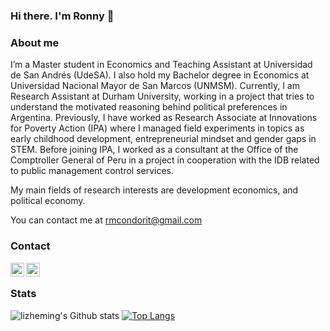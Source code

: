 ### Hi there. I'm Ronny 👋

### About me
I’m a Master student in Economics and Teaching Assistant at Universidad de San Andrés (UdeSA). I also hold my Bachelor degree in Economics at Universidad Nacional Mayor de San Marcos (UNMSM). Currently, I am Research Assistant at Durham University, working in a project that tries to understand the motivated reasoning behind political preferences in Argentina. Previously, I have worked as Research Associate at Innovations for Poverty Action (IPA) where I managed field experiments in topics as early childhood development, entrepreneurial mindset and gender gaps in STEM. Before joining IPA, I worked as a consultant at the Office of the Comptroller General of Peru in a project in cooperation with the IDB related to public management control services.

My main fields of research interests are development economics, and political economy.

You can contact me at rmcondorit@gmail.com


### Contact
[<img align="left" alt="codeSTACKr | Twitter" width="22px" src="https://cdn.jsdelivr.net/npm/simple-icons@v3/icons/twitter.svg" />][twitter]
[<img align="left" alt="codeSTACKr | LinkedIn" width="22px" src="https://cdn.jsdelivr.net/npm/simple-icons@v3/icons/linkedin.svg" />][linkedin]


<br>

### Stats
![lizheming's Github stats](https://github-readme-stats.vercel.app/api?username=rmcondor&show_icons=true)
[![Top Langs](https://github-readme-stats.vercel.app/api/top-langs/?username=rmcondor&layout=compact)](https://github.com/rmcondor/github-readme-stats)



[twitter]: https://twitter.com/rmcondor
[linkedin]: https://linkedin.com/in/rcondor
<!--
**rmcondor/rmcondor** is a ✨ _special_ ✨ repository because its `README.md` (this file) appears on your GitHub profile.

Here are some ideas to get you started:

- 🔭 I’m currently working on ...
- 🌱 I’m currently learning ...
- 👯 I’m looking to collaborate on ...
- 🤔 I’m looking for help with ...
- 💬 Ask me about ...
- 📫 How to reach me: ...
- 😄 Pronouns: ...
- ⚡ Fun fact: ...
-->
